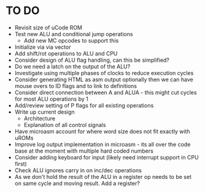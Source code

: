 # TO DO

* Revisit size of uCode ROM
* Test new ALU and conditional jump operations
  * Add new MC opcodes to support this
* Initialize via via vector
* Add shift/rot operations to ALU and CPU
* Consider design of ALU flag handling, can this be simplified?
* Do we need a latch on the output of the ALU?
* Investigate using multiple phases of clocks to reduce execution cycles
* Consider generating HTML as asm output optionally then we can have mouse overs to ID flags and to link to definitions
* Consider direct connection between A and ALUA - this might cut cycles for most ALU operations by 1
* Add/review setting of P flags for all existing operations
* Write up current design
  * Architecture
  * Explanation of all control signals
* Have microasm account for where word size does not fit exactly with uROMs
* Improve log output implementation in microasm - its all over the code base at the moment with multiple hard coded numbers
* Consider adding keyboard for input (likely need interrupt support in CPU first)
* Check ALU ignores carry in on inc/dec operations
* As we don't hold the result of the ALU in a register op needs to be set on same cycle and moving result. Add a register?
